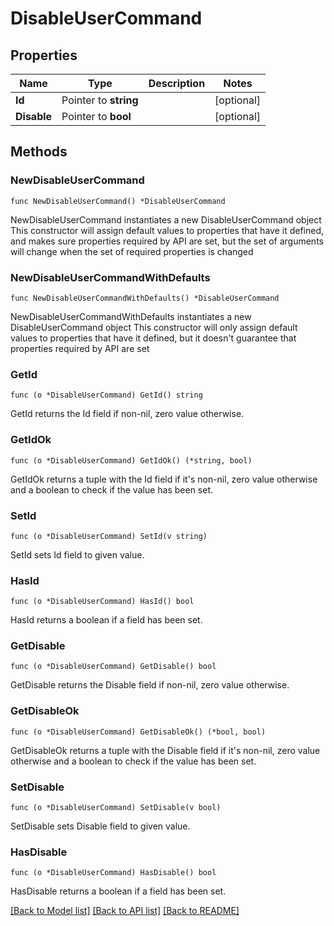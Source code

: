 # DisableUserCommand

## Properties

Name | Type | Description | Notes
------------ | ------------- | ------------- | -------------
**Id** | Pointer to **string** |  | [optional] 
**Disable** | Pointer to **bool** |  | [optional] 

## Methods

### NewDisableUserCommand

`func NewDisableUserCommand() *DisableUserCommand`

NewDisableUserCommand instantiates a new DisableUserCommand object
This constructor will assign default values to properties that have it defined,
and makes sure properties required by API are set, but the set of arguments
will change when the set of required properties is changed

### NewDisableUserCommandWithDefaults

`func NewDisableUserCommandWithDefaults() *DisableUserCommand`

NewDisableUserCommandWithDefaults instantiates a new DisableUserCommand object
This constructor will only assign default values to properties that have it defined,
but it doesn't guarantee that properties required by API are set

### GetId

`func (o *DisableUserCommand) GetId() string`

GetId returns the Id field if non-nil, zero value otherwise.

### GetIdOk

`func (o *DisableUserCommand) GetIdOk() (*string, bool)`

GetIdOk returns a tuple with the Id field if it's non-nil, zero value otherwise
and a boolean to check if the value has been set.

### SetId

`func (o *DisableUserCommand) SetId(v string)`

SetId sets Id field to given value.

### HasId

`func (o *DisableUserCommand) HasId() bool`

HasId returns a boolean if a field has been set.

### GetDisable

`func (o *DisableUserCommand) GetDisable() bool`

GetDisable returns the Disable field if non-nil, zero value otherwise.

### GetDisableOk

`func (o *DisableUserCommand) GetDisableOk() (*bool, bool)`

GetDisableOk returns a tuple with the Disable field if it's non-nil, zero value otherwise
and a boolean to check if the value has been set.

### SetDisable

`func (o *DisableUserCommand) SetDisable(v bool)`

SetDisable sets Disable field to given value.

### HasDisable

`func (o *DisableUserCommand) HasDisable() bool`

HasDisable returns a boolean if a field has been set.


[[Back to Model list]](../README.md#documentation-for-models) [[Back to API list]](../README.md#documentation-for-api-endpoints) [[Back to README]](../README.md)


